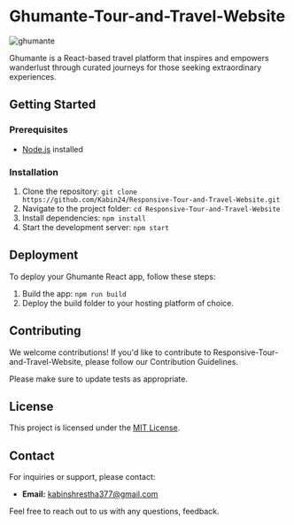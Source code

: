 # Ghumante-Tour-and-Travel-Website

![ghumante](https://github.com/Kabin24/Responsive-Tour-and-Travel-Website/assets/108089715/a88d009f-6895-4cae-9f5c-ce45c80213b1)

Ghumante is a React-based travel platform that inspires and empowers wanderlust through curated journeys for those seeking extraordinary experiences.


## Getting Started

### Prerequisites

- [Node.js](https://nodejs.org/en/) installed

### Installation

1. Clone the repository: `git clone https://github.com/Kabin24/Responsive-Tour-and-Travel-Website.git`
2. Navigate to the project folder: `cd Responsive-Tour-and-Travel-Website `
3. Install dependencies: `npm install`
4. Start the development server: `npm start`

## Deployment

To deploy your Ghumante React app, follow these steps:

1. Build the app: `npm run build`
2. Deploy the build folder to your hosting platform of choice.


## Contributing

We welcome contributions! If you'd like to contribute to Responsive-Tour-and-Travel-Website, please follow our Contribution Guidelines.

Please make sure to update tests as appropriate.

## License

This project is licensed under the [MIT License](LICENSE).

## Contact

For inquiries or support, please contact:

- **Email:** [kabinshrestha377@gmail.com](mailto:kabinshrestha377@gmail.com)

Feel free to reach out to us with any questions, feedback. 

